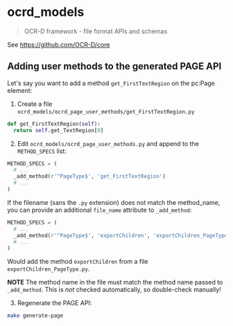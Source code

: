 # ocrd_models

> OCR-D framework - file format APIs and schemas

See https://github.com/OCR-D/core

## Adding user methods to the generated PAGE API

Let's say you want to add a method `get_FirstTextRegion` on the pc:Page element:

1. Create a file `ocrd_models/ocrd_page_user_methods/get_FirstTextRegion.py`

```python
def get_FirstTextRegion(self):
  return self.get_TextRegion[0]
```

2. Edit `ocrd_models/ocrd_page_user_methods.py` and append to the `METHOD_SPECS` list:

```python
METHOD_SPECS = (
  # ...
  _add_method(r'^PageType$', 'get_FirstTextRegion')
  # ...
)
```

If the filename (sans the `.py` extension) does not match the method_name, you
can provide an additional `file_name` attribute to `_add_method`:

```python
METHOD_SPECS = (
  # ...
  _add_method(r'^PageType$', 'exportChildren', 'exportChildren_PageType')
  # ...
)
```

Would add the method `exportChildren` from a file `exportChildren_PageType.py`.

**NOTE** The method name in the file must match the method name passed to
`_add_method`. This is *not* checked automatically, so double-check manually!


3. Regenerate the PAGE API:

```sh
make generate-page
```
